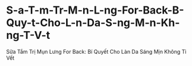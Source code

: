 # S-a-T-m-Tr-M-n-L-ng-For-Back-B-Quy-t-Cho-L-n-Da-S-ng-M-n-Kh-ng-T-V-t
Sữa Tắm Trị Mụn Lưng For Back: Bí Quyết Cho Làn Da Sáng Mịn Không Tì Vết
